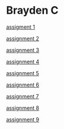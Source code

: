 <h1>Brayden C</h1>

<p><a href="BasicWebDesign/OnlinenewsArticleassignment.html" target="blank">assigment 1</a></p>
<p><a href="BasicWebDesign/BraydenC_NewsArticle.html" target="blank">assignment 2</a></p>
<p><a href="BasicWebDesign/Starter-Gallery-Assignment/index.html" target="blank">assignment 3</a></p>
<p><a href="BasicWebDesign/Building-Tables-Assignment/info.html" target="blank">assignment 4</a></p>
<p><a href="BasicWebDesign/Math-Test-Form-Assignment/Index.html" target="blank">assignment 5</a></p>
<p><a href="BasicWebDesign/Color-Scheme-Assignment/index.html" target="blank">assignment 6</a></p>
<p><a href="BasicWebDesign/Restaurant-Menu-Assignment/index.html" target="blank">assignment 7</a></p>
<p><a href="BasicWebDesign/Stylish-Schedule-Assignment/index.html" target="blank">assignment 8</a></p>
<p><a href="BasicWebDesign/Team-Page-Assignment/index.html" target="blank">assignment 9</a></p>
